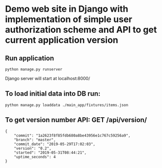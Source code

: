 # Demo web site in Django with implementation of simple user authorization scheme and API to get current application version

## Run application
```
python manage.py runserver
```
Django server will start at localhost:8000/


## To load initial data into DB run:
```
python manage.py loaddata ./main_app/fixtures/items.json

```

##  To get version number API: GET /api/version/
```
{
    "commit": "1a2623f8f85fdb680a8be43956e1c767c59256a9",
    "branch": "master",
    "commit_date": "2019-05-29T17:02:03",
    "version": "0.2",
    "started": "2019-05-31T08:44:21",
    "uptime_seconds": 4
}
```